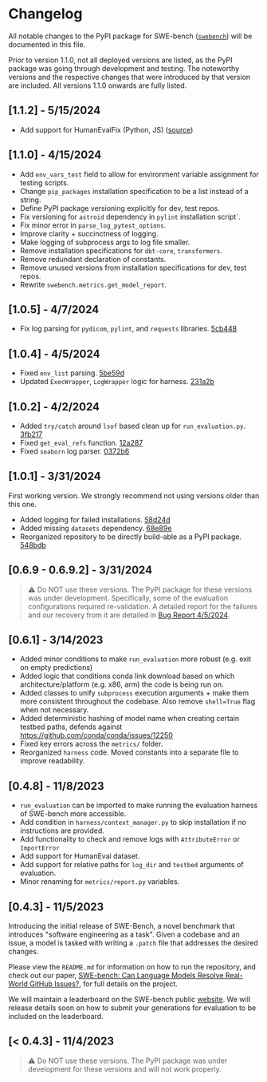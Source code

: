 # Changelog

All notable changes to the PyPI package for SWE-bench ([`swebench`](https://pypi.org/project/swebench/)) will be documented in this file.

Prior to version 1.1.0, not all deployed versions are listed, as the PyPI package was going through development and testing. The noteworthy versions and the respective changes that were introduced by that version are included. All versions 1.1.0 onwards are fully listed.

## [1.1.2] - 5/15/2024
* Add support for HumanEvalFix (Python, JS) ([source](https://huggingface.co/datasets/bigcode/humanevalpack))

## [1.1.0] - 4/15/2024
* Add `env_vars_test` field to allow for environment variable assignment for testing scripts.
* Change `pip_packages` installation specification to be a list instead of a string.
* Define PyPI package versioning explicitly for dev, test repos.
* Fix versioning for `astroid` dependency in `pylint` installation script`.
* Fix minor error in `parse_log_pytest_options`.
* Improve clarity + succinctness of logging.
* Make logging of subprocess args to log file smaller.
* Remove installation specifications for `dbt-core`, `transformers`.
* Remove redundant declaration of constants.
* Remove unused versions from installation specifications for dev, test repos.
* Rewrite `swebench.metrics.get_model_report`.

## [1.0.5] - 4/7/2024
* Fix log parsing for `pydicom`, `pylint`, and `requests` libraries. [5cb448](https://github.com/princeton-nlp/SWE-bench/commit/5cb448140a8cd05490650b0671d860765180f26c)

## [1.0.4] - 4/5/2024
* Fixed `env_list` parsing. [5be59d](https://github.com/princeton-nlp/SWE-bench/commit/5be59d665233ffb63b9beb30b2740cc41098e51f)
* Updated `ExecWrapper`, `LogWrapper` logic for harness. [231a2b](https://github.com/princeton-nlp/SWE-bench/commit/231a2b205c5ca9ddcb126b73b22667d79e1b6108)

## [1.0.2] - 4/2/2024
* Added `try/catch` around `lsof` based clean up for `run_evaluation.py`. [3fb217](https://github.com/princeton-nlp/SWE-bench/commit/3fb2179a5c69737465f916898e8708adffff9914)
* Fixed `get_eval_refs` function. [12a287](https://github.com/princeton-nlp/SWE-bench/commit/12a287a9591cb4a0d65483f0c8bfaa3375285bfc)
* Fixed `seaborn` log parser. [0372b6](https://github.com/princeton-nlp/SWE-bench/commit/0372b6a9ff62516067fb26f602163c231d818163)

## [1.0.1] - 3/31/2024
First working version. We strongly recommend not using versions older than this one.
* Added logging for failed installations. [58d24d](https://github.com/princeton-nlp/SWE-bench/commit/58d24d1b65b95ed96d57805604aca7adca49861d)
* Added missing `datasets` dependency. [68e89e](https://github.com/princeton-nlp/SWE-bench/commit/68e89ef8d099ca5c23a8fd5681e3f990cf729fd6)
* Reorganized repository to be directly build-able as a PyPI package. [548bdb](https://github.com/princeton-nlp/SWE-bench/commit/548bdbffb2ac5f0a09c1d7eb95bbee1bce126233)

## [0.6.9 - 0.6.9.2] - 3/31/2024 
> ⚠️ Do NOT use these versions. The PyPI package for these versions was under development. Specifically, some of the evaluation configurations required re-validation. A detailed report for the failures and our recovery from it are detailed in [Bug Report 4/5/2024](docs/reports/20240405_eval_bug/README.md).

## [0.6.1] - 3/14/2023
* Added minor conditions to make `run_evaluation` more robust (e.g. exit on empty predictions)
* Added logic that conditions conda link download based on which architecture/platform (e.g. x86, arm) the code is being run on.
* Added classes to unify `subprocess` execution arguments + make them more consistent throughout the codebase. Also remove `shell=True` flag when not necessary.
* Added deterministic hashing of model name when creating certain testbed paths, defends against https://github.com/conda/conda/issues/12250
* Fixed key errors across the `metrics/` folder.
* Reorganized `harness` code. Moved constants into a separate file to improve readability.

## [0.4.8] - 11/8/2023
* `run_evaluation` can be imported to make running the evaluation harness of SWE-bench more accessible.
* Add condition in `harness/context_manager.py` to skip installation if no instructions are provided.
* Add functionality to check and remove logs with `AttributeError` or `ImportError`
* Add support for HumanEval dataset.
* Add support for relative paths for `log_dir` and `testbed` arguments of evaluation.
* Minor renaming for `metrics/report.py` variables.

## [0.4.3] - 11/5/2023
Introducing the initial release of SWE-Bench, a novel benchmark that introduces "software engineering as a task". Given a codebase and an issue, a model is tasked with writing a `.patch` file that addresses the desired changes.

Please view the `README.md` for information on how to run the repository, and check out our paper, [SWE-bench: Can Language Models Resolve Real-World GitHub Issues?](https://arxiv.org/abs/2310.06770), for full details on the project.

We will maintain a leaderboard on the SWE-bench public [website](http://swe-bench.github.io). We will release details soon on how to submit your generations for evaluation to be included on the leaderboard.

## [< 0.4.3] - 11/4/2023
> ⚠️ Do NOT use these versions. The PyPI package was under development for these versions and will not work properly.